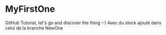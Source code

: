 # MyFirstOne
GitHub Tutorial, let's go and discover the thing :-)
Avec du stock ajouté dans celui de la branche NewOne
